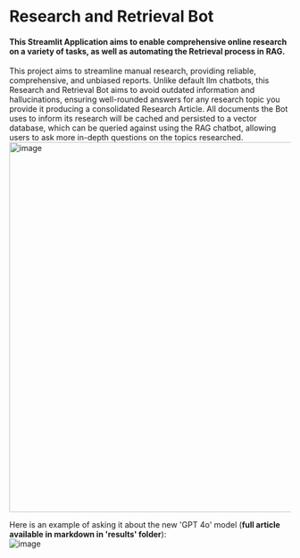 # Research and Retrieval Bot

#### This Streamlit Application aims to enable comprehensive online research on a variety of tasks, as well as automating the Retrieval process in RAG.

This project aims to streamline manual research, providing reliable, comprehensive, and unbiased reports. Unlike default llm chatbots, this Research and Retrieval Bot aims to avoid outdated information and hallucinations, ensuring well-rounded answers for any research topic you provide it producing a consolidated Research Article. All documents the Bot uses to inform its research will be cached and persisted to a vector database, which can be queried against using the RAG chatbot, allowing users to ask more in-depth questions on the topics researched.  
<img width="662" alt="image" src="https://github.com/jackubrick/GenAI/assets/171839384/4d2e7202-0a47-4520-992c-c5a448346968">


Here is an example of asking it about the new 'GPT 4o' model (**full article available in markdown in 'results' folder**):  
![image](https://github.com/jackubrick/GenAI/assets/171839384/38e25c3a-7fac-4ec3-9483-017996892419)
